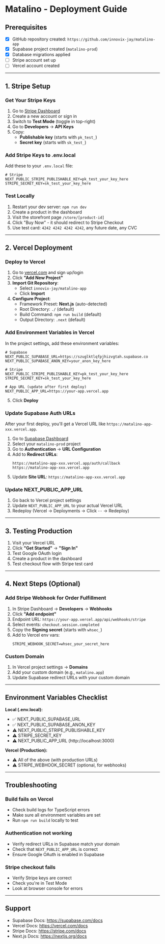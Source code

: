 # Matalino - Deployment Guide

## Prerequisites

- [x] GitHub repository created: `https://github.com/innovix-jay/matalino-app`
- [x] Supabase project created (`matalino-prod`)
- [x] Database migrations applied
- [ ] Stripe account set up
- [ ] Vercel account created

---

## 1. Stripe Setup

### Get Your Stripe Keys

1. Go to [Stripe Dashboard](https://dashboard.stripe.com/)
2. Create a new account or sign in
3. Switch to **Test Mode** (toggle in top-right)
4. Go to **Developers** → **API Keys**
5. Copy:
   - **Publishable key** (starts with `pk_test_`)
   - **Secret key** (starts with `sk_test_`)

### Add Stripe Keys to .env.local

Add these to your `.env.local` file:

```env
# Stripe
NEXT_PUBLIC_STRIPE_PUBLISHABLE_KEY=pk_test_your_key_here
STRIPE_SECRET_KEY=sk_test_your_key_here
```

### Test Locally

1. Restart your dev server: `npm run dev`
2. Create a product in the dashboard
3. Visit the storefront page `/store/[product-id]`
4. Click "Buy Now" - it should redirect to Stripe Checkout
5. Use test card: `4242 4242 4242 4242`, any future date, any CVC

---

## 2. Vercel Deployment

### Deploy to Vercel

1. Go to [vercel.com](https://vercel.com) and sign up/login
2. Click **"Add New Project"**
3. **Import Git Repository**:
   - Select `innovix-jay/matalino-app`
   - Click **Import**
4. **Configure Project**:
   - Framework Preset: **Next.js** (auto-detected)
   - Root Directory: `./` (default)
   - Build Command: `npm run build` (default)
   - Output Directory: `.next` (default)

### Add Environment Variables in Vercel

In the project settings, add these environment variables:

```env
# Supabase
NEXT_PUBLIC_SUPABASE_URL=https://szuglktlqfpjhizvgtah.supabase.co
NEXT_PUBLIC_SUPABASE_ANON_KEY=your_anon_key_here

# Stripe
NEXT_PUBLIC_STRIPE_PUBLISHABLE_KEY=pk_test_your_key_here
STRIPE_SECRET_KEY=sk_test_your_key_here

# App URL (update after first deploy)
NEXT_PUBLIC_APP_URL=https://your-app.vercel.app
```

5. Click **Deploy**

### Update Supabase Auth URLs

After your first deploy, you'll get a Vercel URL like `https://matalino-app-xxx.vercel.app`.

1. Go to [Supabase Dashboard](https://supabase.com/dashboard)
2. Select your `matalino-prod` project
3. Go to **Authentication** → **URL Configuration**
4. Add to **Redirect URLs**:
   ```
   https://matalino-app-xxx.vercel.app/auth/callback
   https://matalino-app-xxx.vercel.app
   ```
5. Update **Site URL**: `https://matalino-app-xxx.vercel.app`

### Update NEXT_PUBLIC_APP_URL

1. Go back to Vercel project settings
2. Update `NEXT_PUBLIC_APP_URL` to your actual Vercel URL
3. Redeploy (Vercel → Deployments → Click ⋯ → Redeploy)

---

## 3. Testing Production

1. Visit your Vercel URL
2. Click **"Get Started"** → **"Sign In"**
3. Test Google OAuth login
4. Create a product in the dashboard
5. Test checkout flow with Stripe test card

---

## 4. Next Steps (Optional)

### Add Stripe Webhook for Order Fulfillment

1. In Stripe Dashboard → **Developers** → **Webhooks**
2. Click **"Add endpoint"**
3. Endpoint URL: `https://your-app.vercel.app/api/webhooks/stripe`
4. Select events: `checkout.session.completed`
5. Copy the **Signing secret** (starts with `whsec_`)
6. Add to Vercel env vars:
   ```env
   STRIPE_WEBHOOK_SECRET=whsec_your_secret_here
   ```

### Custom Domain

1. In Vercel project settings → **Domains**
2. Add your custom domain (e.g., `matalino.app`)
3. Update Supabase redirect URLs with your custom domain

---

## Environment Variables Checklist

**Local (.env.local):**
- ✅ NEXT_PUBLIC_SUPABASE_URL
- ✅ NEXT_PUBLIC_SUPABASE_ANON_KEY
- ⚠️  NEXT_PUBLIC_STRIPE_PUBLISHABLE_KEY
- ⚠️  STRIPE_SECRET_KEY
- ⚠️  NEXT_PUBLIC_APP_URL (http://localhost:3000)

**Vercel (Production):**
- ⚠️  All of the above (with production URLs)
- ⚠️  STRIPE_WEBHOOK_SECRET (optional, for webhooks)

---

## Troubleshooting

### Build fails on Vercel
- Check build logs for TypeScript errors
- Make sure all environment variables are set
- Run `npm run build` locally to test

### Authentication not working
- Verify redirect URLs in Supabase match your domain
- Check that `NEXT_PUBLIC_APP_URL` is correct
- Ensure Google OAuth is enabled in Supabase

### Stripe checkout fails
- Verify Stripe keys are correct
- Check you're in Test Mode
- Look at browser console for errors

---

## Support

- Supabase Docs: https://supabase.com/docs
- Vercel Docs: https://vercel.com/docs
- Stripe Docs: https://stripe.com/docs
- Next.js Docs: https://nextjs.org/docs

